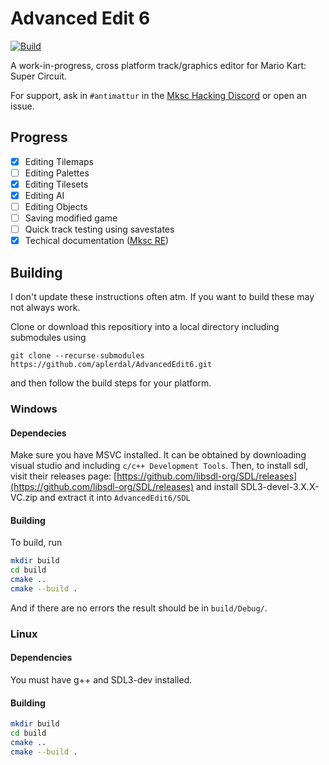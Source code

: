 # Advanced Edit 6
[![Build](https://github.com/aplerdal/AdvancedEdit6/actions/workflows/build-win.yml/badge.svg)](https://github.com/aplerdal/AdvancedEdit6/actions/workflows/build-win.yml)

A work-in-progress, cross platform track/graphics editor for Mario Kart: Super Circuit.

For support, ask in `#antimattur` in the [Mksc Hacking Discord](https://discord.gg/C6dNp2EvGy) or open an issue.

## Progress
- [x] Editing Tilemaps
- [ ] Editing Palettes
- [x] Editing Tilesets
- [x] Editing AI
- [ ] Editing Objects
- [ ] Saving modified game
- [ ] Quick track testing using savestates
- [x] Techical documentation ([Mksc RE](https://github.com/aplerdal/MkscRE))
## Building
I don't update these instructions often atm. If you want to build these may not always work.

Clone or download this repositiory into a local directory including submodules using 
```
git clone --recurse-submodules https://github.com/aplerdal/AdvancedEdit6.git
```
and then follow the build steps for your platform.
### Windows
#### Dependecies
Make sure you have MSVC installed. It can be obtained by downloading visual studio and including `c/c++ Development Tools`.
Then, to install sdl, visit their releases page: [https://github.com/libsdl-org/SDL/releases](https://github.com/libsdl-org/SDL/releases) and install SDL3-devel-3.X.X-VC.zip and extract it into `AdvancedEdit6/SDL`
#### Building
To build, run
```sh
mkdir build
cd build
cmake ..
cmake --build .
```
And if there are no errors the result should be in `build/Debug/`.
### Linux
#### Dependencies
You must have g++ and SDL3-dev installed.
#### Building
```sh
mkdir build
cd build
cmake ..
cmake --build .
```
